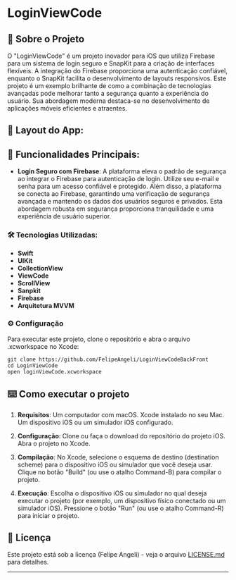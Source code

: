 # LoginViewCode


## 🚀 Sobre o Projeto

O "LoginViewCode" é um projeto inovador para iOS que utiliza Firebase para um sistema de login seguro e SnapKit para a criação de interfaces flexíveis. A integração do Firebase proporciona uma autenticação confiável, enquanto o SnapKit facilita o desenvolvimento de layouts responsivos. Este projeto é um exemplo brilhante de como a combinação de tecnologias avançadas pode melhorar tanto a segurança quanto a experiência do usuário. Sua abordagem moderna destaca-se no desenvolvimento de aplicações móveis eficientes e atraentes.

## 📱 Layout do App:
    


## 🎯 Funcionalidades Principais:


*  **Login Seguro com Firebase**: A plataforma eleva o padrão de segurança ao integrar o Firebase para autenticação de login. Utilize seu e-mail e senha para um acesso confiável e protegido. Além disso, a plataforma se conecta ao Firebase, garantindo uma verificação de segurança avançada e mantendo os dados dos usuários seguros e privados. Esta abordagem robusta em segurança proporciona tranquilidade e uma experiência de usuário superior.


### 🛠️ Tecnologias Utilizadas:

*  **Swift**
*  **UIKit**
*  **CollectionView**
*  **ViewCode**
*  **ScrollView**
*  **Sanpkit**
*  **Firebase**
*  **Arquitetura MVVM**



### ⚙️ Configuração

Para executar este projeto, clone o repositório e abra o arquivo .xcworkspace no Xcode:

```
git clone https://github.com/FelipeAngeli/LoginViewCodeBackFront
cd LoginViewCode
open loginViewCode.xcworkspace

```


## ⌨️ Como executar o projeto

1. **Requisitos**: Um computador com macOS. Xcode instalado no seu Mac. Um dispositivo iOS ou um simulador iOS configurado.

2. **Configuração**: Clone ou faça o download do repositório do projeto iOS. Abra o projeto no Xcode.

3. **Compilação**: No Xcode, selecione o esquema de destino (destination scheme) para o dispositivo iOS ou simulador que você deseja usar. Clique no botão "Build" (ou use o atalho Command-B) para compilar o projeto.

3. **Execução**: Escolha o dispositivo iOS ou simulador no qual deseja executar o projeto (por exemplo, um dispositivo físico conectado ou um simulador iOS). Pressione o botão "Run" (ou use o atalho Command-R) para iniciar o projeto.




## 📄 Licença

Este projeto está sob a licença (Felipe Angeli) - veja o arquivo [LICENSE.md](https://www.linkedin.com/in/felipeangeli/) para detalhes.



---

